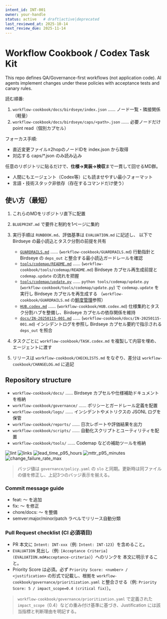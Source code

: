 ```yaml
---
intent_id: INT-001
owner: your-handle
status: active   # draft|active|deprecated
last_reviewed_at: 2025-10-14
next_review_due: 2025-11-14
---
```


# Workflow Cookbook / Codex Task Kit

This repo defines QA/Governance-first workflows (not application code).
AI agents implement changes under these policies with acceptance tests and
canary rules.

<!-- LLM-BOOTSTRAP v1 -->
読む順番:

1. `workflow-cookbook/docs/birdseye/index.json` …… ノード一覧・隣接関係（軽量）
2. `workflow-cookbook/docs/birdseye/caps/<path>.json` …… 必要ノードだけ point read（個別カプセル）

フォーカス手順:

- 直近変更ファイル±2hopのノードIDを index.json から取得
- 対応する caps/*.json のみ読み込み

<!-- /LLM-BOOTSTRAP -->

任意のリポジトリに貼るだけで、**仕様→実装→検収**まで一貫して回せるMD群。

- 人間にもエージェント（Codex等）にも読ませやすい最小フォーマット
- 言語・技術スタック非依存（存在するコマンドだけ使う）

## 使い方（最短）

1. これらのMDをリポジトリ直下に配置
2. `BLUEPRINT.md` で要件と制約を1ページに集約
3. 実行手順は `RUNBOOK.md`、評価基準は `EVALUATION.md` に記述し、
   以下で Birdseye の最小読込とタスク分割の前提を共有

    - [`GUARDRAILS.md`](GUARDRAILS.md) …… (`workflow-cookbook/GUARDRAILS.md`) 行動指針と Birdseye の `deps_out`
      と整合する最小読込ガードレールを確認
    - [`tools/codemap/README.md`](tools/codemap/README.md) …… (`workflow-cookbook/tools/codemap/README.md`)
      Birdseye カプセル再生成前提と `codemap.update` の流れを把握
    - [`tools/codemap/update.py`](tools/codemap/update.py) …… `python tools/codemap/update.py`
      (`workflow-cookbook/tools/codemap/update.py`) で `codemap.update` を実行し Birdseye カプセルを再生成する
      （`workflow-cookbook/GUARDRAILS.md` の[鮮度管理](GUARDRAILS.md#%E9%AE%AE%E5%BA%A6%E7%AE%A1%E7%90%86staleness-handling)参照）
    - [`HUB.codex.md`](HUB.codex.md) …… (`workflow-cookbook/HUB.codex.md`) 仕様集約とタスク分割ハブを整備し、Birdseye カプセルの依存関係を維持
    - [`docs/IN-20250115-001.md`](docs/IN-20250115-001.md) …… (`workflow-cookbook/docs/IN-20250115-001.md`)
      インシデントログを参照し
      Birdseye カプセル要約で指示される `deps_out` を照合
4. タスクごとに `workflow-cookbook/TASK.codex.md` を複製して内容を埋め、エージェントに渡す
5. リリースは `workflow-cookbook/CHECKLISTS.md` をなぞり、差分は `workflow-cookbook/CHANGELOG.md` に追記

## Repository structure

- `workflow-cookbook/docs/` …… Birdseye カプセルや仕様補助ドキュメントを格納
- `workflow-cookbook/governance/` …… ポリシーとガードレール定義を配置
- `workflow-cookbook/logs/` …… インシデントやメトリクスの JSONL ログを保管
- `workflow-cookbook/reports/` …… 日次レポートや評価結果を出力
- `workflow-cookbook/scripts/` …… 自動化スクリプトとユーティリティを配置
- `workflow-cookbook/tools/` …… Codemap などの補助ツールを格納

<!-- markdownlint-disable MD013 -->
![lint](https://github.com/RNA4219/workflow-cookbook/actions/workflows/markdown.yml/badge.svg)
![links](https://github.com/RNA4219/workflow-cookbook/actions/workflows/links.yml/badge.svg)
![lead_time_p95_hours](https://img.shields.io/badge/lead__time__p95__hours-72h-blue)
![mttr_p95_minutes](https://img.shields.io/badge/mttr__p95__minutes-60m-blue)
![change_failure_rate_max](https://img.shields.io/badge/change__failure__rate__max-0.10-blue)
<!-- markdownlint-enable MD013 -->

> バッジ値は `governance/policy.yaml` の `slo` と同期。更新時は同ファイルの値を修正し、上記3つのバッジ表示を揃える。

### Commit message guide

- feat: 〜 を追加
- fix: 〜 を修正
- chore/docs: 〜 を整備
- semver:major/minor/patch ラベルでリリース自動分類

### Pull Request checklist (CI 必須項目)

- PR 本文に `Intent: INT-xxx`（例: `Intent: INT-123`）を含めること。
- `EVALUATION` 見出し（例:
  `[Acceptance Criteria](EVALUATION.md#acceptance-criteria)`）へのリンクを
  本文に明示すること。
- Priority Score は必須。必ず `Priority Score: <number> / <justification>` の形式で記載し、根拠を `workflow-cookbook/governance/prioritization.yaml` と整合させる（例: `Priority Score: 5 / impact_scope=0.4 (critical fix)`）。

> `workflow-cookbook/governance/prioritization.yaml` で定義された `impact_scope`（0.4）などの重み付け基準に基づき、Justification には該当指標と判断理由を明記する。
